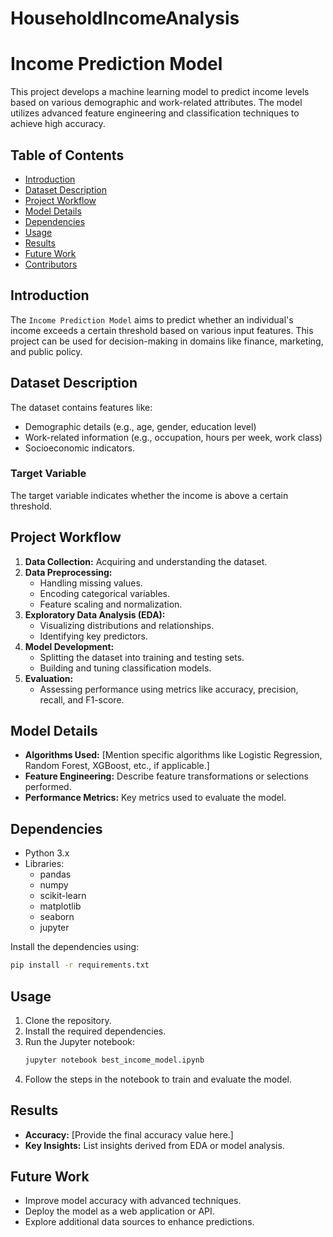# HouseholdIncomeAnalysis

# Income Prediction Model

This project develops a machine learning model to predict income levels based on various demographic and work-related attributes. The model utilizes advanced feature engineering and classification techniques to achieve high accuracy.

## Table of Contents
- [Introduction](#introduction)
- [Dataset Description](#dataset-description)
- [Project Workflow](#project-workflow)
- [Model Details](#model-details)
- [Dependencies](#dependencies)
- [Usage](#usage)
- [Results](#results)
- [Future Work](#future-work)
- [Contributors](#contributors)

## Introduction
The `Income Prediction Model` aims to predict whether an individual's income exceeds a certain threshold based on various input features. This project can be used for decision-making in domains like finance, marketing, and public policy.

## Dataset Description
The dataset contains features like:
- Demographic details (e.g., age, gender, education level)
- Work-related information (e.g., occupation, hours per week, work class)
- Socioeconomic indicators.

### Target Variable
The target variable indicates whether the income is above a certain threshold.

## Project Workflow
1. **Data Collection:** Acquiring and understanding the dataset.
2. **Data Preprocessing:**
   - Handling missing values.
   - Encoding categorical variables.
   - Feature scaling and normalization.
3. **Exploratory Data Analysis (EDA):**
   - Visualizing distributions and relationships.
   - Identifying key predictors.
4. **Model Development:**
   - Splitting the dataset into training and testing sets.
   - Building and tuning classification models.
5. **Evaluation:**
   - Assessing performance using metrics like accuracy, precision, recall, and F1-score.

## Model Details
- **Algorithms Used:** [Mention specific algorithms like Logistic Regression, Random Forest, XGBoost, etc., if applicable.]
- **Feature Engineering:** Describe feature transformations or selections performed.
- **Performance Metrics:** Key metrics used to evaluate the model.

## Dependencies
- Python 3.x
- Libraries:
  - pandas
  - numpy
  - scikit-learn
  - matplotlib
  - seaborn
  - jupyter

Install the dependencies using:
```bash
pip install -r requirements.txt
```

## Usage
1. Clone the repository.
2. Install the required dependencies.
3. Run the Jupyter notebook:
   ```bash
   jupyter notebook best_income_model.ipynb
   ```
4. Follow the steps in the notebook to train and evaluate the model.

## Results
- **Accuracy:** [Provide the final accuracy value here.]
- **Key Insights:** List insights derived from EDA or model analysis.

## Future Work
- Improve model accuracy with advanced techniques.
- Deploy the model as a web application or API.
- Explore additional data sources to enhance predictions.
